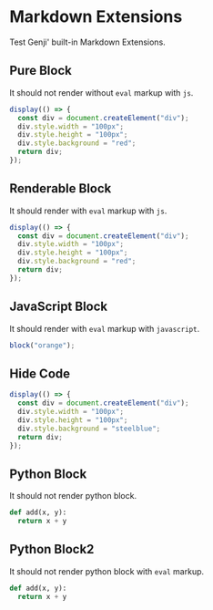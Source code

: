 # Markdown Extensions

Test Genji' built-in Markdown Extensions.

## Pure Block

It should not render without `eval` markup with `js`.

```js
display(() => {
  const div = document.createElement("div");
  div.style.width = "100px";
  div.style.height = "100px";
  div.style.background = "red";
  return div;
});
```

## Renderable Block

It should render with `eval` markup with `js`.

```js eval {0,4}
display(() => {
  const div = document.createElement("div");
  div.style.width = "100px";
  div.style.height = "100px";
  div.style.background = "red";
  return div;
});
```

## JavaScript Block

It should render with `eval` markup with `javascript`.

```javascript eval
block("orange");
```

## Hide Code

```js eval code=false
display(() => {
  const div = document.createElement("div");
  div.style.width = "100px";
  div.style.height = "100px";
  div.style.background = "steelblue";
  return div;
});
```

## Python Block

It should not render python block.

```python
def add(x, y):
  return x + y
```

## Python Block2

It should not render python block with `eval` markup.

```python eval
def add(x, y):
  return x + y
```

